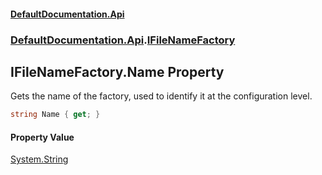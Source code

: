 #### [DefaultDocumentation\.Api](../../../index.md 'index')
### [DefaultDocumentation\.Api](../../../index.md#DefaultDocumentation.Api 'DefaultDocumentation\.Api').[IFileNameFactory](index.md 'DefaultDocumentation\.Api\.IFileNameFactory')

## IFileNameFactory\.Name Property

Gets the name of the factory, used to identify it at the configuration level\.

```csharp
string Name { get; }
```

#### Property Value
[System\.String](https://learn.microsoft.com/en-us/dotnet/api/system.string 'System\.String')